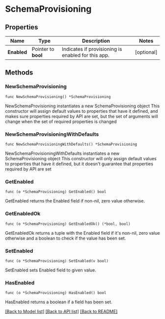 # SchemaProvisioning

## Properties

Name | Type | Description | Notes
------------ | ------------- | ------------- | -------------
**Enabled** | Pointer to **bool** | Indicates if provisioning is enabled for this app. | [optional] 

## Methods

### NewSchemaProvisioning

`func NewSchemaProvisioning() *SchemaProvisioning`

NewSchemaProvisioning instantiates a new SchemaProvisioning object
This constructor will assign default values to properties that have it defined,
and makes sure properties required by API are set, but the set of arguments
will change when the set of required properties is changed

### NewSchemaProvisioningWithDefaults

`func NewSchemaProvisioningWithDefaults() *SchemaProvisioning`

NewSchemaProvisioningWithDefaults instantiates a new SchemaProvisioning object
This constructor will only assign default values to properties that have it defined,
but it doesn't guarantee that properties required by API are set

### GetEnabled

`func (o *SchemaProvisioning) GetEnabled() bool`

GetEnabled returns the Enabled field if non-nil, zero value otherwise.

### GetEnabledOk

`func (o *SchemaProvisioning) GetEnabledOk() (*bool, bool)`

GetEnabledOk returns a tuple with the Enabled field if it's non-nil, zero value otherwise
and a boolean to check if the value has been set.

### SetEnabled

`func (o *SchemaProvisioning) SetEnabled(v bool)`

SetEnabled sets Enabled field to given value.

### HasEnabled

`func (o *SchemaProvisioning) HasEnabled() bool`

HasEnabled returns a boolean if a field has been set.


[[Back to Model list]](../README.md#documentation-for-models) [[Back to API list]](../README.md#documentation-for-api-endpoints) [[Back to README]](../README.md)


